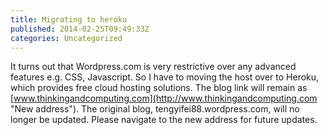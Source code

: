```yaml
---
title: Migrating to heroku
published: 2014-02-25T09:49:33Z
categories: Uncategorized
---
```


It turns out that Wordpress.com is very restrictive over any advanced features e.g. CSS, Javascript. So I have to moving the host over to Heroku, which provides free cloud hosting solutions. The blog link will remain as [www.thinkingandcomputing.com](http://www.thinkingandcomputing.com "New address"). The original blog, tengyifei88.wordpress.com, will no longer be updated. Please navigate to the new address for future updates.
